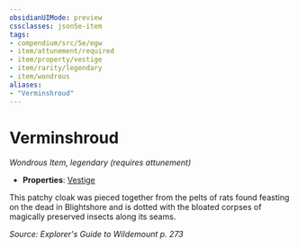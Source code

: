 ```yaml
---
obsidianUIMode: preview
cssclasses: json5e-item
tags:
- compendium/src/5e/egw
- item/attunement/required
- item/property/vestige
- item/rarity/legendary
- item/wondrous
aliases: 
- "Verminshroud"
---
```

# Verminshroud
*Wondrous Item, legendary (requires attunement)*  

- **Properties**: [Vestige](/Systems/5e/rules/item-properties.md#Vestige)

This patchy cloak was pieced together from the pelts of rats found feasting on the dead in Blightshore and is dotted with the bloated corpses of magically preserved insects along its seams.

*Source: Explorer's Guide to Wildemount p. 273*
